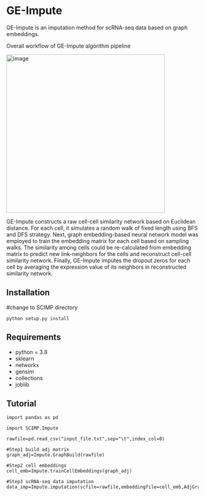 # GE-Impute

GE-Impute is an imputation method for scRNA-seq data based on graph embeddings.

Overall workflow of GE-Impute algorithm pipeline

<img width="415" alt="image" src="https://user-images.githubusercontent.com/44340233/162195520-e8b84b86-0efe-4fb2-b6ac-786c8a04496f.png">

GE-Impute constructs a raw cell-cell similarity network based on Euclidean distance. For each cell, it simulates a random walk of fixed length using BFS and DFS strategy. Next, graph embedding-based neural network model was employed to train the embedding matrix for each cell based on sampling walks. The similarity among cells could be re-calculated from embedding matrix to predict new link-neighbors for the cells and reconstruct cell-cell similarity network. Finally, GE-Impute imputes the dropout zeros for each cell by averaging the expression value of its neighbors in reconstructed similarity network.

## Installation

#change to SCIMP directory
```
python setup.py install
```
## Requirements
- python = 3.8
- sklearn
- networkx
- gensim
- collections
- joblib


## Tutorial

```
import pandas as pd

import SCIMP.Impute

rawfile=pd.read_csv("input_file.txt",sep="\t",index_col=0)

#Step1 build adj matrix
graph_adj=Impute.GraphBuild(rawfile)

#Step2 cell embeddings
cell_emb=Impute.trainCellEmbeddings(graph_adj)

#Step3 scRNA-seq data imputation
data_imp=Impute.imputation(scfile=rawfile,embeddingfile=cell_emb,AdjGraph=graph_adj)
```
